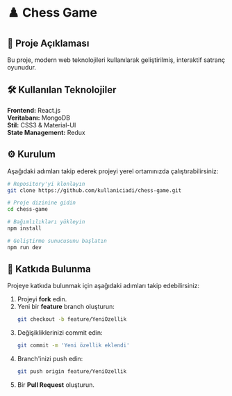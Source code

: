 # ♟️ Chess Game

## 📝 Proje Açıklaması
Bu proje, modern web teknolojileri kullanılarak geliştirilmiş, interaktif  satranç oyunudur. 

## 🛠️ Kullanılan Teknolojiler
**Frontend:** React.js  
**Veritabanı:** MongoDB  
**Stil:** CSS3 & Material-UI  
**State Management:** Redux  

## ⚙️ Kurulum

Aşağıdaki adımları takip ederek projeyi yerel ortamınızda çalıştırabilirsiniz:

```bash
# Repository'yi klonlayın
git clone https://github.com/kullaniciadi/chess-game.git

# Proje dizinine gidin
cd chess-game

# Bağımlılıkları yükleyin
npm install

# Geliştirme sunucusunu başlatın
npm run dev
```

## 🤝 Katkıda Bulunma
Projeye katkıda bulunmak için aşağıdaki adımları takip edebilirsiniz:

1. Projeyi **fork** edin.
2. Yeni bir **feature** branch oluşturun:
   ```bash
   git checkout -b feature/YeniOzellik
   ```
3. Değişikliklerinizi commit edin:
   ```bash
   git commit -m 'Yeni özellik eklendi'
   ```
4. Branch'inizi push edin:
   ```bash
   git push origin feature/YeniOzellik
   ```
5. Bir **Pull Request** oluşturun.

